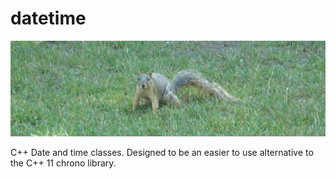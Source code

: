 # datetime

![](header_image.jpg)

C++ Date and time classes.
Designed to be an easier to use alternative to the C++ 11 chrono library.
